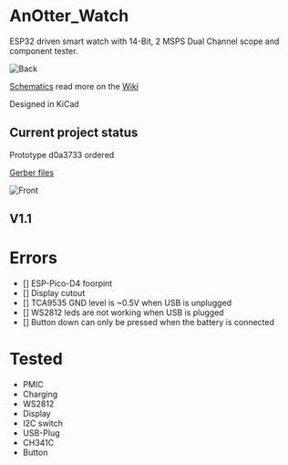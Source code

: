 # AnOtter_Watch

ESP32 driven smart watch with 14-Bit, 2 MSPS Dual Channel scope and component tester.

![Back](https://defeestboek.nl/n/src/155173949675.jpg "AnOtter_Watch back")

[Schematics](/schematics_V1.1/anotterwatch.pdf) read more on the [Wiki](https://wiki.badge.team/AnOtter_Watch)

Designed in KiCad

## Current project status

Prototype d0a3733 ordered

[Gerber files](/gerber_V1.0.zip)

![Front](https://defeestboek.nl/n/src/155173954356.jpg "AnOtter_Watch front")

## V1.1

# Errors

 - [] ESP-Pico-D4 foorpint
 - [] Display cutout
 - [] TCA9535 GND level is ~0.5V when USB is unplugged
 - [] WS2812 leds are not working when USB is plugged
 - [] Button down can only be pressed when the battery is connected
 
# Tested
  
  - PMIC
  - Charging
  - WS2812
  - Display
  - I2C switch
  - USB-Plug
  - CH341C
  - Button
